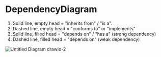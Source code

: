 # DependencyDiagram

1. Solid line, empty head = "inherits from" / "is a".
2. Dashed line, empty head = "conforms to" or "implements"
3. Solid line, filled head = "depends on" / "has a" (strong dependency)
4. Dashed line, filled head = "depends on" (weak dependency)


![Untitled Diagram drawio-2](https://user-images.githubusercontent.com/62758655/235627314-40da897a-8b71-4353-b509-de6f749e8d98.png)
